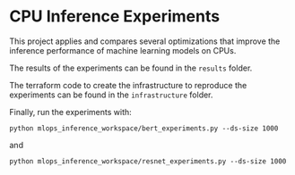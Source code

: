 # CPU Inference Experiments

This project applies and compares several optimizations that improve the inference performance of machine learning models on CPUs.

The results of the experiments can be found in the `results` folder.

The terraform code to create the infrastructure to reproduce the experiments can be found in the `infrastructure` folder.

Finally, run the experiments with:

```
python mlops_inference_workspace/bert_experiments.py --ds-size 1000
```

and

```
python mlops_inference_workspace/resnet_experiments.py --ds-size 1000
```
